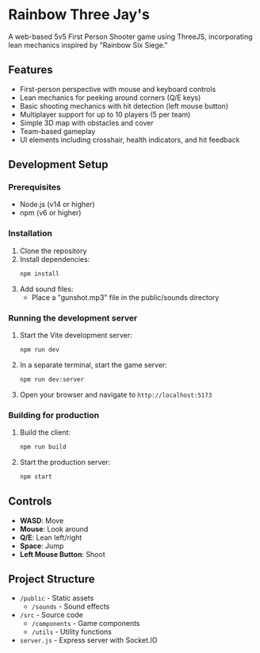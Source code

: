 # Rainbow Three Jay's

A web-based 5v5 First Person Shooter game using ThreeJS, incorporating lean mechanics inspired by "Rainbow Six Siege."

## Features

- First-person perspective with mouse and keyboard controls
- Lean mechanics for peeking around corners (Q/E keys)
- Basic shooting mechanics with hit detection (left mouse button)
- Multiplayer support for up to 10 players (5 per team)
- Simple 3D map with obstacles and cover
- Team-based gameplay
- UI elements including crosshair, health indicators, and hit feedback

## Development Setup

### Prerequisites

- Node.js (v14 or higher)
- npm (v6 or higher)

### Installation

1. Clone the repository
2. Install dependencies:
   ```bash
   npm install
   ```
3. Add sound files:
   - Place a "gunshot.mp3" file in the public/sounds directory

### Running the development server

1. Start the Vite development server:

   ```bash
   npm run dev
   ```

2. In a separate terminal, start the game server:

   ```bash
   npm run dev:server
   ```

3. Open your browser and navigate to `http://localhost:5173`

### Building for production

1. Build the client:

   ```bash
   npm run build
   ```

2. Start the production server:
   ```bash
   npm start
   ```

## Controls

- **WASD**: Move
- **Mouse**: Look around
- **Q/E**: Lean left/right
- **Space**: Jump
- **Left Mouse Button**: Shoot

## Project Structure

- `/public` - Static assets
  - `/sounds` - Sound effects
- `/src` - Source code
  - `/components` - Game components
  - `/utils` - Utility functions
- `server.js` - Express server with Socket.IO
